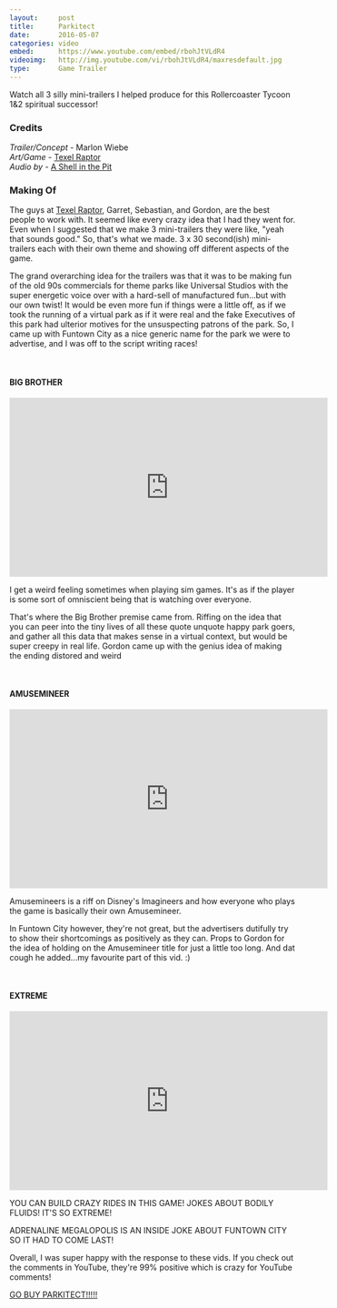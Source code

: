 ```yaml
---
layout:     post
title:      Parkitect
date:       2016-05-07
categories: video
embed:      https://www.youtube.com/embed/rbohJtVLdR4
videoimg:   http://img.youtube.com/vi/rbohJtVLdR4/maxresdefault.jpg
type:       Game Trailer
---
```


Watch all 3 silly mini-trailers I helped produce for this Rollercoaster Tycoon 1&2 spiritual successor!

### Credits  

_Trailer/Concept_ - Marlon Wiebe  
_Art/Game_ - [Texel Raptor](https://texel-raptor.itch.io)  
_Audio by_ - [A Shell in the Pit](http://www.ashellinthepit.com)  

### Making Of  

The guys at [Texel Raptor](https://texel-raptor.itch.io), Garret, Sebastian, and Gordon, are the best people to work with.  It seemed like every crazy idea that I had they went for.  Even when I suggested that we make 3 mini-trailers they were like, "yeah that sounds good."  So, that's what we made.  3 x 30 second(ish) mini-trailers each with their own theme and showing off different aspects of the game.

The grand overarching idea for the trailers was that it was to be making fun of the old 90s commercials for theme parks like Universal Studios with the super energetic voice over with a hard-sell of manufactured fun...but with our own twist!  It would be even more fun if things were a little off, as if we took the running of a virtual park as if it were real and the fake Executives of this park had ulterior motives for the unsuspecting patrons of the park.  So, I came up with Funtown City as a nice generic name for the park we were to advertise, and I was off to the script writing races!

<br/>

#### BIG BROTHER  

<div class="video-splash">
<iframe width="560" height="315" src="https://www.youtube.com/embed/rbohJtVLdR4" frameborder="0" allowfullscreen></iframe>
</div>

I get a weird feeling sometimes when playing sim games.  It's as if the player is some sort of omniscient being that is watching over everyone.

That's where the Big Brother premise came from.  Riffing on the idea that you can peer into the tiny lives of all these quote unquote happy park goers, and gather all this data that makes sense in a virtual context, but would be super creepy in real life.  Gordon came up with the genius idea of making the ending distored and weird

<br/>

#### AMUSEMINEER  

<div class="video-splash">
<iframe width="560" height="315" src="https://www.youtube.com/embed/RvAimjvBmZA" frameborder="0" allowfullscreen></iframe>
</div>

Amusemineers is a riff on Disney's Imagineers and how everyone who plays the game is basically their own Amusemineer.  

In Funtown City however, they're not great, but the advertisers dutifully try to show their shortcomings as positively as they can.  Props to Gordon for the idea of holding on the Amusemineer title for just a little too long.  And dat cough he added...my favourite part of this vid. :)

<br/>

#### EXTREME  

<div class="video-splash">
<iframe width="560" height="315" src="https://www.youtube.com/embed/MtygNtF0B2E" frameborder="0" allowfullscreen></iframe>
</div>

YOU CAN BUILD CRAZY RIDES IN THIS GAME!  JOKES ABOUT BODILY FLUIDS!  IT'S SO EXTREME!  

ADRENALINE MEGALOPOLIS IS AN INSIDE JOKE ABOUT FUNTOWN CITY SO IT HAD TO COME LAST!

Overall, I was super happy with the response to these vids.  If you check out the comments in YouTube, they're 99% positive which is crazy for YouTube comments!

[GO BUY PARKITECT!!!!!](http://store.steampowered.com/app/453090/)
